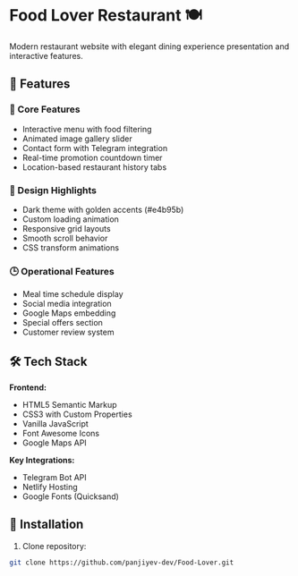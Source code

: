 # Food Lover Restaurant 🍽️

Modern restaurant website with elegant dining experience presentation and interactive features.



## 🌟 Features

### 🍴 Core Features
- Interactive menu with food filtering
- Animated image gallery slider
- Contact form with Telegram integration
- Real-time promotion countdown timer
- Location-based restaurant history tabs

### 🎨 Design Highlights
- Dark theme with golden accents (#e4b95b)
- Custom loading animation
- Responsive grid layouts
- Smooth scroll behavior
- CSS transform animations

### 🕒 Operational Features
- Meal time schedule display
- Social media integration
- Google Maps embedding
- Special offers section
- Customer review system

## 🛠️ Tech Stack

**Frontend:**
- HTML5 Semantic Markup
- CSS3 with Custom Properties
- Vanilla JavaScript
- Font Awesome Icons
- Google Maps API

**Key Integrations:**
- Telegram Bot API
- Netlify Hosting
- Google Fonts (Quicksand)

## 🚀 Installation

1. Clone repository:
```bash
git clone https://github.com/panjiyev-dev/Food-Lover.git
